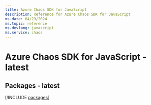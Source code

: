 ```yaml
---
title: Azure Chaos SDK for JavaScript
description: Reference for Azure Chaos SDK for JavaScript
ms.date: 04/29/2024
ms.topic: reference
ms.devlang: javascript
ms.service: chaos
---
```

# Azure Chaos SDK for JavaScript - latest
## Packages - latest
[!INCLUDE [packages](chaos-index.md)]